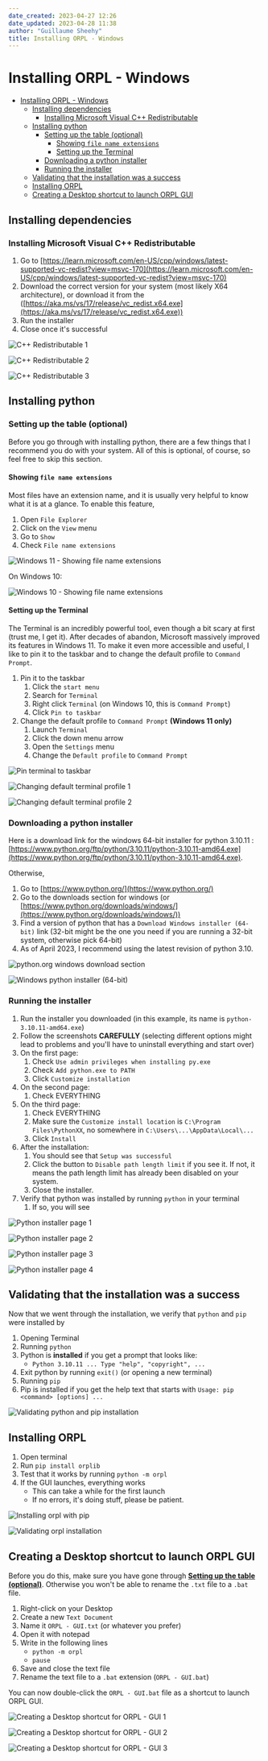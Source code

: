 ```yaml
---
date_created: 2023-04-27 12:26
date_updated: 2023-04-28 11:38
author: "Guillaume Sheehy"
title: Installing ORPL - Windows
---
```


# Installing ORPL - Windows

- [Installing ORPL - Windows](#installing-orpl---windows)
  - [Installing dependencies](#installing-dependencies)
    - [Installing Microsoft Visual C++ Redistributable](#installing-microsoft-visual-c-redistributable)
  - [Installing python](#installing-python)
    - [Setting up the table (optional)](#setting-up-the-table-optional)
      - [Showing `file name extensions`](#showing-file-name-extensions)
      - [Setting up the Terminal](#setting-up-the-terminal)
    - [Downloading a python installer](#downloading-a-python-installer)
    - [Running the installer](#running-the-installer)
  - [Validating that the installation was a success](#validating-that-the-installation-was-a-success)
  - [Installing ORPL](#installing-orpl)
  - [Creating a Desktop shortcut to launch ORPL GUI](#creating-a-desktop-shortcut-to-launch-orpl-gui)

## Installing dependencies

### Installing Microsoft Visual C++ Redistributable

1. Go to [https://learn.microsoft.com/en-US/cpp/windows/latest-supported-vc-redist?view=msvc-170](https://learn.microsoft.com/en-US/cpp/windows/latest-supported-vc-redist?view=msvc-170)
2. Download the correct version for your system (most likely X64 architecture), or download it from the ([https://aka.ms/vs/17/release/vc_redist.x64.exe](https://aka.ms/vs/17/release/vc_redist.x64.exe))
3. Run the installer
4. Close once it's successful

![C++ Redistributable 1](screenshots/cpp_redist_1.png)

![C++ Redistributable 2](screenshots/cpp_redist_2.png)

![C++ Redistributable 3](screenshots/cpp_redist_3.png)

## Installing python

### Setting up the table (optional)

Before you go through with installing python, there are a few things that I recommend you do with your system. All of this is optional, of course, so feel free to skip this section.

#### Showing `file name extensions`

Most files have an extension name, and it is usually very helpful to know what it is at a glance. To enable this feature,

1. Open `File Explorer`
2. Click on the `View` menu
3. Go to `Show`
4. Check `File name extensions`

![Windows 11 - Showing file name extensions](screenshots/show_file_name_extensions.png)

On Windows 10:

![Windows 10 - Showing file name extensions](screenshots/file_name_win10.png)

#### Setting up the Terminal

The Terminal is an incredibly powerful tool, even though a bit scary at first (trust me, I get it). After decades of abandon, Microsoft massively improved its features in Windows 11. To make it even more accessible and useful, I like to pin it to the taskbar and to change the default profile to `Command Prompt`.

1. Pin it to the taskbar
   1. Click the `start menu`
   2. Search for `Terminal`
   3. Right click `Terminal` (on Windows 10, this is `Command Prompt`)
   4. Click `Pin to taskbar`
2. Change the default profile to `Command Prompt` **(Windows 11 only)**
   1. Launch `Terminal`
   2. Click the down menu arrow
   3. Open the `Settings` menu
   4. Change the `Default profile` to `Command Prompt`

![Pin terminal to taskbar](screenshots/pin_terminal.png)

![Changing default terminal profile 1](screenshots/change_profile_cmd_1.png)

![Changing default terminal profile 2](screenshots/change_profile_cmd_2.png)

### Downloading a python installer

Here is a download link for the windows 64-bit installer for python 3.10.11 : [https://www.python.org/ftp/python/3.10.11/python-3.10.11-amd64.exe](https://www.python.org/ftp/python/3.10.11/python-3.10.11-amd64.exe).

Otherwise,

1. Go to [https://www.python.org/](https://www.python.org/)
2. Go to the downloads section for windows (or [https://www.python.org/downloads/windows/](https://www.python.org/downloads/windows/))
3. Find a version of python that has a `Download Windows installer (64-bit)` link (32-bit might be the one you need if you are running a 32-bit system, otherwise pick 64-bit)
4. As of April 2023, I recommend using the latest revision of python 3.10.

![python.org windows download section](screenshots/win_download_python.png)

![Windows python installer (64-bit)](screenshots/win_python_download_installer.png)

### Running the installer

1. Run the installer you downloaded (in this example, its name is `python-3.10.11-amd64.exe`)
2. Follow the screenshots **CAREFULLY** (selecting different options might lead to problems and you'll have to uninstall everything and start over)
3. On the first page:
   1. Check `Use admin privileges when installing py.exe`
   2. Check `Add python.exe to PATH`
   3. Click `Customize installation`
4. On the second page:
   1. Check EVERYTHING
5. On the third page:
   1. Check EVERYTHING
   2. Make sure the `Customize install location` is `C:\Program Files\PythonXX`, no somewhere in `C:\Users\...\AppData\Local\...`
   3. Click `Install`
6. After the installation:
   1. You should see that `Setup was successful`
   2. Click the button to `Disable path length limit` if you see it. If not, it means the path length limit has already been disabled on your system.
   3. Close the installer.
7. Verify that python was installed by running `python` in your terminal
   1. If so, you will see

![Python installer page 1](screenshots/python_installer_1.png)

![Python installer page 2](screenshots/python_installer_2.png)

![Python installer page 3](screenshots/python_installer_3.png)

![Python installer page 4](screenshots/python_installer_4.png)

## Validating that the installation was a success

Now that we went through the installation, we verify that `python` and `pip` were installed by

1. Opening Terminal
2. Running `python`
3. Python is **installed** if you get a prompt that looks like:
   - `Python 3.10.11 ... Type "help", "copyright", ...`
4. Exit python by running `exit()` (or opening a new terminal)
5. Running `pip`
6. Pip is installed if you get the help text that starts with `Usage: pip <command> [options] ...`

![Validating python and pip installation](screenshots/install_validation.png)

## Installing ORPL

1. Open terminal
2. Run `pip install orplib`
3. Test that it works by running `python -m orpl`
4. If the GUI launches, everything works
   - This can take a while for the first launch
   - If no errors, it's doing stuff, please be patient.

![Installing orpl with pip](screenshots/installing_orpl.png)

![Validating orpl installation](screenshots/validating_orpl_installation.png)

## Creating a Desktop shortcut to launch ORPL GUI

Before you do this, make sure you have gone through [**Setting up the table (optional)**](<#Setting%20up%20the%20table%20(optional)>). Otherwise you won't be able to rename the `.txt` file to a `.bat` file.

1. Right-click on your Desktop
2. Create a new `Text Document`
3. Name it `ORPL - GUI.txt` (or whatever you prefer)
4. Open it with notepad
5. Write in the following lines
   - `python -m orpl`
   - `pause`
6. Save and close the text file
7. Rename the text file to a `.bat` extension (`ORPL - GUI.bat`)

You can now double-click the `ORPL - GUI.bat` file as a shortcut to launch ORPL GUI.

![Creating a Desktop shortcut for ORPL - GUI 1](screenshots/orpl_shortcut_1.png)

![Creating a Desktop shortcut for ORPL - GUI 2](screenshots/orpl_shortcut_2.png)

![Creating a Desktop shortcut for ORPL - GUI 3](screenshots/orpl_shorcut_3.png)
